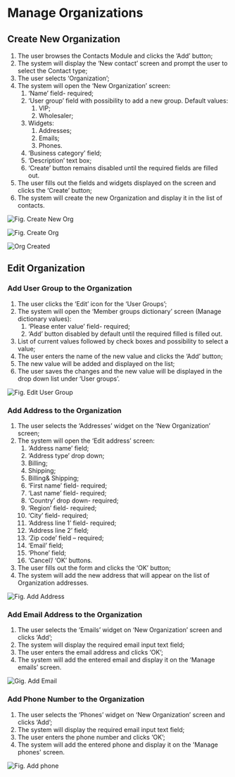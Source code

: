 # Manage Organizations 

## Create New Organization

1. The user browses the Contacts Module and clicks the ‘Add’ button;
1. The system will display the ‘New contact’ screen and prompt the user to select the Contact type;
1. The user selects ‘Organization’;
1. The system will open the ‘New Organization’ screen:
     1. ‘Name’ field- required;
     1. ‘User group’ field with possibility to add a new group. Default values:
         1. VIP;
         1. Wholesaler;
     1. Widgets:
         1. Addresses;
         1. Emails;
         1. Phones.
     1. ‘Business category’ field;
     1. ‘Description’ text box;
     1. ‘Create’ button remains disabled until the required fields are filled out.  
1. The user fills out the fields and widgets displayed on the screen and clicks the ‘Create’ button;
1. The system will create the new Organization and display it in the list of contacts.  

![Fig. Create New Org](media/screen-create-new-org.png)

![Fig. Create Org](media/screen-create-org.png)

![Org Created](media/screen-org-created.png)

## Edit Organization

### Add User Group to the Organization

1. The user clicks the ‘Edit’ icon for the ‘User Groups’;
1. The system will open the ‘Member groups dictionary’ screen (Manage dictionary values):  
     1. ‘Please enter value’ field- required;
     1. ‘Add’ button disabled by default until the required filled is filled out.
1. List of current values followed by check boxes and possibility to select a value;
1. The user enters the name of the new value and clicks the ‘Add’ button;
1. The new value will be added and displayed on the list;
1. The user saves the changes and the new value will be displayed in the drop down list under ‘User groups’.

![Fig. Edit User Group](media/screen-edit-user-groups.png)

### Add Address to the Organization

1. The user selects the ‘Addresses’ widget on the ‘New Organization’ screen;
1. The system will open the ‘Edit address’ screen:
     1. ‘Address name’ field;
     1. ‘Address type’ drop down;
     1. Billing;
     1. Shipping;
     1. Billing& Shipping;
     1. ‘First name’ field- required;
     1. ‘Last name’ field- required;
     1. ‘Country’ drop down- required;
     1. ‘Region’ field- required;
     1. ‘City’ field- required;
     1. ‘Address line 1’ field- required;
     1. ‘Address line 2’ field;
     1. ‘Zip code’ field – required;
     1. ‘Email’ field;
     1. ‘Phone’ field;
     1. ‘Cancel’/ ‘OK’ buttons.
1. The user fills out the form and clicks the ‘OK’ button;
1. The system will add the new address that will appear on the list of Organization addresses.  

![Fig. Add Address](media/screen-add-address.png)

### Add Email Address to the Organization

1. The user selects the ‘Emails’ widget on ‘New Organization’ screen and clicks ‘Add’;
1. The system will display the required email input text field;
1. The user enters the email address and clicks ‘OK’;
1. The system will add the entered email and display it on the ‘Manage emails’ screen.

![Gig. Add Email](media/screen-add-email.png)

### Add Phone Number to the Organization

1. The user selects the ‘Phones’ widget on ‘New Organization’ screen and clicks ‘Add’;
1. The system will display the required email input text field;
1. The user enters the phone number and clicks ‘OK’;
1. The system will add the entered phone and display it on the 'Manage phones' screen.

![Fig. Add phone](media/screen-add-phone.png)

